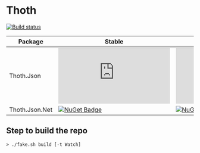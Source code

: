 # Thoth

[![Build status](https://ci.appveyor.com/api/projects/status/9h237aiio64ky8kb/branch/master?svg=true)](https://ci.appveyor.com/project/MangelMaxime/thoth/branch/master)


Package | Stable | Prerelease
--- | --- | ---
Thoth.Json | [![NuGet Badge](https://buildstats.info/nuget/Thoth.Json)](https://www.nuget.org/packages/Thoth.Json/) | [![NuGet Badge](https://buildstats.info/nuget/Thoth.Json?includePreReleases=true)](https://www.nuget.org/packages/Thoth.Json/)
Thoth.Json.Net | [![NuGet Badge](https://buildstats.info/nuget/Thoth.Json.Net)](https://www.nuget.org/packages/Thoth.Json.Net/) | [![NuGet Badge](https://buildstats.info/nuget/Thoth.Json.Net?includePreReleases=true)](https://www.nuget.org/packages/Thoth.Json.Net/)

## Step to build the repo

```shell
> ./fake.sh build [-t Watch]
```
